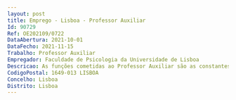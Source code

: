 ```yaml
--- 
layout: post
title: Emprego - Lisboa - Professor Auxiliar
Id: 90729
Ref: OE202109/0722
DataAbertura: 2021-10-01
DataFecho: 2021-11-15
Trabalho: Professor Auxiliar
Empregador: Faculdade de Psicologia da Universidade de Lisboa
Descricao: As funções cometidas ao Professor Auxiliar são as constantes do artigo 4.º en.º 3 do artigo 5.º do Estatuto da Carreira Docente Universitária (ECDU), na suaredação atual, e desenvolverá as atividades de ensino e investigação no âmbitoda área disciplinar Psicologia Aplicada, com especial incidência na Psicologia Clínica Cognitivo Comportamental Integrativa.
CodigoPostal: 1649-013 LISBOA
Concelho: Lisboa
Distrito: Lisboa
--- 
```

